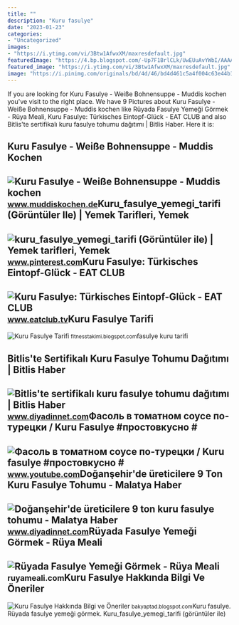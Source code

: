 ```yaml
---
title: ""
description: "Kuru fasulye"
date: "2023-01-23"
categories:
- "Uncategorized"
images:
- "https://i.ytimg.com/vi/3Btw1AfwxXM/maxresdefault.jpg"
featuredImage: "https://4.bp.blogspot.com/-Up7F1BrlCLk/UwEUuAvYWbI/AAAAAAAAADk/QxXDcx5A8ws/s1600/fasulye-kuru-dogansehir-1021x768.JPG"
featured_image: "https://i.ytimg.com/vi/3Btw1AfwxXM/maxresdefault.jpg"
image: "https://i.pinimg.com/originals/bd/4d/46/bd4d461c5a4f004c63e44b115e902851.jpg"
---
```


If you are looking for Kuru Fasulye - Weiße Bohnensuppe - Muddis kochen you've visit to the right place. We have 9 Pictures about Kuru Fasulye - Weiße Bohnensuppe - Muddis kochen like Rüyada Fasulye Yemeği Görmek - Rüya Meali, Kuru Fasulye: Türkisches Eintopf-Glück - EAT CLUB and also Bitlis'te sertifikalı kuru fasulye tohumu dağıtımı | Bitlis Haber. Here it is:

Kuru Fasulye - Weiße Bohnensuppe - Muddis Kochen
------------------------------------------------

 ![Kuru Fasulye - Weiße Bohnensuppe - Muddis kochen](https://www.muddiskochen.de/app/uploads/2019/03/Kuru-Fasulye-Weiße-Bohnen-Suppe-1024x768.jpg) <small>www.muddiskochen.de</small>Kuru\_fasulye\_yemegi\_tarifi (Görüntüler Ile) | Yemek Tarifleri, Yemek
-----------------------------------------------------------------------

 ![kuru_fasulye_yemegi_tarifi (Görüntüler ile) | Yemek tarifleri, Yemek](https://i.pinimg.com/originals/bd/4d/46/bd4d461c5a4f004c63e44b115e902851.jpg) <small>www.pinterest.com</small>Kuru Fasulye: Türkisches Eintopf-Glück - EAT CLUB
-------------------------------------------------

 ![Kuru Fasulye: Türkisches Eintopf-Glück - EAT CLUB](https://www.eatclub.tv/wp-content/uploads/sites/4/2022/11/ec-kuru-fasalye.jpg) <small>www.eatclub.tv</small>Kuru Fasulye Tarifi
-------------------

 ![Kuru Fasulye Tarifi](https://1.bp.blogspot.com/-R5JDTKt4N2Y/W0FTJNF5iWI/AAAAAAAAGnc/Ne3hwBb6K4Iuav7xZCMkvJmpKlkMmCAawCLcBGAs/s1600/kuru-fasulye-tarifi.jpg) <small>fitnesstakimi.blogspot.com</small>fasulye kuru tarifi

Bitlis'te Sertifikalı Kuru Fasulye Tohumu Dağıtımı | Bitlis Haber
-----------------------------------------------------------------

 ![Bitlis'te sertifikalı kuru fasulye tohumu dağıtımı | Bitlis Haber](https://www.diyadinnet.com/d/news/bitlis-te-sertifikali-kuru-fasulye-tohumu-dagitimi-108714.jpg) <small>www.diyadinnet.com</small>Фасоль в томатном соусе по-турецки / Kuru Fasulye #простовкусно #
-----------------------------------------------------------------

 ![Фасоль в томатном соусе по-турецки / Kuru fasulye #простовкусно #](https://i.ytimg.com/vi/3Btw1AfwxXM/maxresdefault.jpg) <small>www.youtube.com</small>Doğanşehir'de üreticilere 9 Ton Kuru Fasulye Tohumu - Malatya Haber
-------------------------------------------------------------------

 ![Doğanşehir'de üreticilere 9 ton kuru fasulye tohumu - Malatya Haber](https://www.diyadinnet.com/img/2022/04/dogansehir-de-ureticilere-9-ton-kuru-fasulye-tohumu.jpg) <small>www.diyadinnet.com</small>Rüyada Fasulye Yemeği Görmek - Rüya Meali
-----------------------------------------

 ![Rüyada Fasulye Yemeği Görmek - Rüya Meali](http://ruyameali.com/wp-content/uploads/2017/06/fasulye-yemegi.jpg) <small>ruyameali.com</small>Kuru Fasulye Hakkında Bilgi Ve Öneriler
---------------------------------------

 ![Kuru Fasulye Hakkında Bilgi ve Öneriler](https://4.bp.blogspot.com/-Up7F1BrlCLk/UwEUuAvYWbI/AAAAAAAAADk/QxXDcx5A8ws/s1600/fasulye-kuru-dogansehir-1021x768.JPG) <small>bakyaptad.blogspot.com</small>Kuru fasulye. Rüyada fasulye yemeği görmek. Kuru\_fasulye\_yemegi\_tarifi (görüntüler ile)
